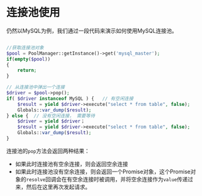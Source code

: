 # 连接池使用

仍然以MySQL为例，我们通过一段代码来演示如何使用MySQL连接池。

```php

//获取连接池对象
$pool = PoolManager::getInstance()->get('mysql_master');
if(empty($pool))
{
    return;
}

// 从连接池中弹出一个连接
$driver = $pool->pop();
if( $driver instanceof MySQL ) {   // 有空闲连接
    $result = yield $driver->execute("select * from table", false);
    Globals::var_dump($result);
} else {  // 没有空闲连接， 需要等待
    $driver = yield $driver；
    $result = yield $driver->execute("select * from table", false);
    Globals::var_dump($result);
}

```

连接池的`pop`方法会返回两种结果：

* 如果此时连接池有空余连接，则会返回空余连接
* 如果此时连接池没有空余连接，则会返回一个Promise对象，这个Promise对象的`resolve`回调会在有空余连接时被调用，并将空余连接作为`value`传递过来，然后在这里再次发起请求。

